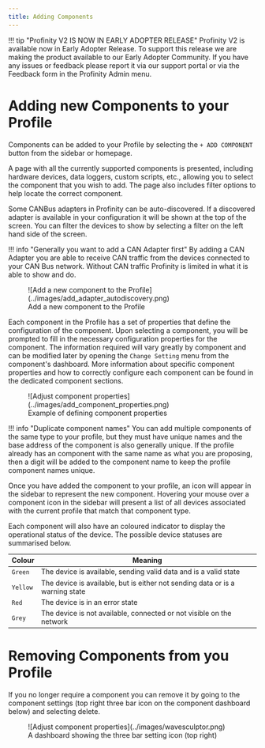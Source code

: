```yaml
---
title: Adding Components
---
```


!!! tip "Profinity V2 IS NOW IN EARLY ADOPTER RELEASE"
    Profinity V2 is available now in Early Adopter Release.  To support this release we are making the product available to our Early Adopter Community.  If you have any issues or feedback please report it via our support portal or via the Feedback form in the Profinity Admin menu.

# Adding new Components to your Profile

Components can be added to your Profile by selecting the `+ ADD COMPONENT` button from the sidebar or homepage. 

A page with all the currently supported components is presented, including hardware devices, data loggers, custom scripts, etc., allowing you to select the component that you wish to add. The page also includes filter options to help locate the correct component.

Some CANBus adapters in Profinity can be auto-discovered.  If a discovered adapter is available in your configuration it will be shown at the top of the screen.  You can filter the devices to show by selecting a filter on the left hand side of the screen.

!!! info "Generally you want to add a CAN Adapter first"
    By adding a CAN Adapter you are able to receive CAN traffic from the devices connected to your CAN Bus network.  Without CAN traffic Profinity is limited in what it is able to show and do.

<figure markdown>
![Add a new component to the Profile](../images/add_adapter_autodiscovery.png)
<figcaption>Add a new component to the Profile</figcaption>
</figure>

Each component in the Profile has a set of properties that define the configuration of the component. Upon selecting a component, you will be prompted to fill in the necessary configuration properties for the component. The information required will vary greatly by component and can be modified later by opening the `Change Setting` menu from the component's dashboard. More information about specific component properties and how to correctly configure each component can be found in the dedicated component sections.

<figure markdown>
![Adjust component properties](../images/add_component_properties.png)
<figcaption>Example of defining component properties</figcaption>
</figure>

!!! info "Duplicate component names"
    You can add multiple components of the same type to your profile, but they must have unique names and the base address of the component is also generally unique. If the profile already has an component with the same name as what you are proposing, then a digit will be added to the component name to keep the profile component names unique.

Once you have added the component to your profile, an icon will appear in the sidebar to represent the new component. Hovering your mouse over a component icon in the sidebar will present a list of all devices associated with the current profile that match that component type. 

Each component will also have an coloured indicator to display the operational status of the device. The possible device statuses are summarised below.   

| Colour   | Meaning                                                                       |
|----------|-------------------------------------------------------------------------------|
| `Green`  | The device is available, sending valid data and is a valid state              |
| `Yellow` | The device is available, but is either not sending data or is a warning state |
| `Red`    | The device is in an error state                                               |
| `Grey`   | The device is not available, connected or not visible on the network          |


# Removing Components from you Profile

If you no longer require a component you can remove it by going to the component settings (top right three bar icon on the component dashboard below) and selecting delete.

<figure markdown>
![Adjust component properties](../images/wavesculptor.png)
<figcaption>A dashboard showing the three bar setting icon (top right)</figcaption>
</figure>